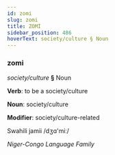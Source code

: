```yaml
---
id: zomi
slug: zomi
title: ZOMİ
sidebar_position: 486
hoverText: society/culture § Noun
---
```


### zomi

*society/culture* **§** Noun

**Verb**: to be a society/culture

**Noun**: society/culture

**Modifier**: society/culture-related

Swahili jamii /dʒɑ'miː/

*Niger-Congo Language Family*